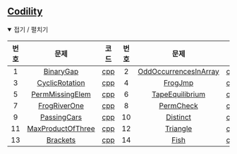 [Codility](https://app.codility.com/programmers)
------------------------------------------------

<details open> <summary> 접기 / 펼치기 </summary>

| 번호 | 문제                                                                                                | 코드                                | 번호 | 문제                                                                                                    | 코드                                    |
|:----:|:---------------------------------------------------------------------------------------------------:|:-----------------------------------:|:----:|:-------------------------------------------------------------------------------------------------------:|:---------------------------------------:|
|  1   |          [BinaryGap](https://app.codility.com/programmers/lessons/1-iterations/binary_gap)          |     [cpp](source/BinaryGap.cpp)     |  2   | [OddOccurrencesInArray](https://app.codility.com/programmers/lessons/2-arrays/odd_occurrences_in_array) | [cpp](source/OddOccurrencesInArray.cpp) |
|  3   |       [CyclicRotation](https://app.codility.com/programmers/lessons/2-arrays/cyclic_rotation)       |  [cpp](source/CyclicRotation.cpp)   |  4   |           [FrogJmp](https://app.codility.com/programmers/lessons/3-time_complexity/frog_jmp)            |        [cpp](source/FrogJmp.cpp)        |
|  5   | [PermMissingElem](https://app.codility.com/programmers/lessons/3-time_complexity/perm_missing_elem) |  [cpp](source/PermMissingElem.cpp)  |  6   |   [TapeEquilibrium](https://app.codility.com/programmers/lessons/3-time_complexity/tape_equilibrium)    |    [cpp](source/TapeEquilibrium.cpp)    |
|  7   |   [FrogRiverOne](https://app.codility.com/programmers/lessons/4-counting_elements/frog_river_one)   |   [cpp](source/FrogRiverOne.cpp)    |  8   |        [PermCheck](https://app.codility.com/programmers/lessons/4-counting_elements/perm_check)         |       [cpp](source/PermCheck.cpp)       |
|  9   |       [PassingCars](https://app.codility.com/programmers/lessons/5-prefix_sums/passing_cars)        |    [cpp](source/PassingCars.cpp)    |  10  |               [Distinct](https://app.codility.com/programmers/lessons/6-sorting/distinct)               |       [cpp](source/Distinct.cpp)        |
|  11  |  [MaxProductOfThree](https://app.codility.com/programmers/lessons/6-sorting/max_product_of_three)   | [cpp](source/MaxProductOfThree.cpp) |  12  |               [Triangle](https://app.codility.com/programmers/lessons/6-sorting/triangle)               |       [cpp](source/Triangle.cpp)        |
|  13  |        [Brackets](https://app.codility.com/programmers/lessons/7-stacks_and_queues/brackets)        |     [cpp](source/Brackets.cpp)      |  14  |              [Fish](https://app.codility.com/programmers/lessons/7-stacks_and_queues/fish)              |         [cpp](source/Fish.cpp)          |

</details>
